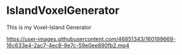 # IslandVoxelGenerator

This is my Voxel-Island Generator  


https://user-images.githubusercontent.com/46851343/160199669-16c633e4-2ac7-4ec8-9e7c-59e0ee890fb2.mp4

